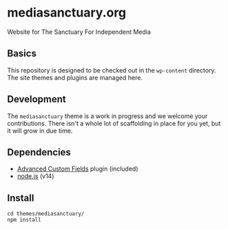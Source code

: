 # mediasanctuary.org

Website for The Sanctuary For Independent Media

## Basics

This repository is designed to be checked out in the `wp-content` directory. The site themes and plugins are managed here.

## Development

The `mediasanctuary` theme is a work in progress and we welcome your contributions. There isn't a whole lot of scaffolding in place for you yet, but it will grow in due time.

## Dependencies

* [Advanced Custom Fields](https://www.advancedcustomfields.com/) plugin (included)
* [node.js](https://nodejs.org/) (v14)

## Install

```
cd themes/mediasanctuary/
npm install
```
